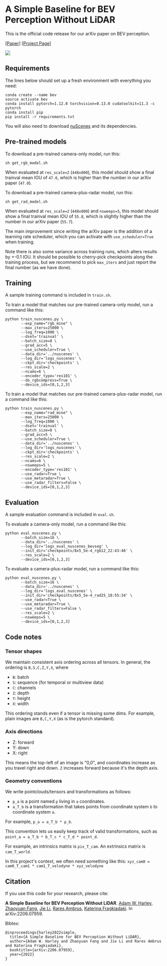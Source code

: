# A Simple Baseline for BEV Perception Without LiDAR

This is the official code release for our arXiv paper on BEV perception. 

[[Paper](https://arxiv.org/abs/2206.07959)] [[Project Page](https://simple-bev.github.io/)]

<img src='https://simple-bev.github.io/videos/output_compressed.gif'>



## Requirements

The lines below should set up a fresh environment with everything you need: 
```
conda create --name bev
source activate bev 
conda install pytorch=1.12.0 torchvision=0.13.0 cudatoolkit=11.3 -c pytorch
conda install pip
pip install -r requirements.txt
```

You will also need to download [nuScenes](https://www.nuscenes.org/) and its dependencies.


## Pre-trained models

To download a pre-trained camera-only model, run this:

```
sh get_rgb_model.sh
```
When evaluated at `res_scale=2` (`448x800`), this model should show a final trainval mean IOU of `47.6`, which is higher than the number in our arXiv paper (`47.0`). 

To download a pre-trained camera-plus-radar model, run this:

```
sh get_rad_model.sh
```
When evaluated at `res_scale=2` (`448x800`) and `nsweeps=5`, this model should show a final trainval mean IOU of `55.8`, which is slightly higher than the number in our arXiv paper (`55.7`).

The main improvement since writing the arXiv paper is the addition of a learning rate scheduler, which you can activate with `use_scheduler=True` when training.

Note there is also some variance across training runs, which alters results by +-0.1 IOU. It should be possible to cherry-pick checkpoints along the training process, but we recommend to pick `max_iters` and just report the final number (as we have done).  

## Training

A sample training command is included in `train.sh`.

To train a model that matches our pre-trained camera-only model, run a command like this:

```
python train_nuscenes.py \
       --exp_name="rgb_mine" \
       --max_iters=25000 \
       --log_freq=1000 \
       --dset='trainval' \
       --batch_size=8 \
       --grad_acc=5 \
       --use_scheduler=True \
       --data_dir='../nuscenes' \
       --log_dir='logs_nuscenes' \
       --ckpt_dir='checkpoints' \
       --res_scale=2 \
       --ncams=6 \
       --encoder_type='res101' \
       --do_rgbcompress=True \
       --device_ids=[0,1,2,3]
```


To train a model that matches our pre-trained camera-plus-radar model, run a command like this:

```
python train_nuscenes.py \
       --exp_name="rad_mine" \
       --max_iters=25000 \
       --log_freq=1000 \
       --dset='trainval' \
       --batch_size=8 \
       --grad_acc=5 \
       --use_scheduler=True \
       --data_dir='../nuscenes' \
       --log_dir='logs_nuscenes' \
       --ckpt_dir='checkpoints' \
       --res_scale=2 \
       --ncams=6 \
       --nsweeps=5 \
       --encoder_type='res101' \
       --use_radar=True \
       --use_metaradar=True \
       --use_radar_filters=False \
       --device_ids=[0,1,2,3]
```


## Evaluation

A sample evaluation command is included in `eval.sh`.

To evaluate a camera-only model, run a command like this:
```
python eval_nuscenes.py \
       --batch_size=16 \
       --data_dir='../nuscenes' \
       --log_dir='logs_eval_nuscenes_bevseg' \
       --init_dir='checkpoints/8x5_5e-4_rgb12_22:43:46' \
       --res_scale=2 \
       --device_ids=[0,1,2,3]
```

To evaluate a camera-plus-radar model, run a command like this:
```
python eval_nuscenes.py \
       --batch_size=16 \
       --data_dir='../nuscenes' \
       --log_dir='logs_eval_nuscenes' \
       --init_dir='checkpoints/8x5_5e-4_rad25_18:55:34' \
       --use_radar=True \
       --use_metaradar=True \
       --use_radar_filters=False \
       --res_scale=2 \
       --nsweeps=5 \
       --device_ids=[0,1,2,3]
```






## Code notes
### Tensor shapes

We maintain consistent axis ordering across all tensors. In general, the ordering is `B,S,C,Z,Y,X`, where

- `B`: batch
- `S`: sequence (for temporal or multiview data)
- `C`: channels
- `Z`: depth
- `Y`: height
- `X`: width

This ordering stands even if a tensor is missing some dims. For example, plain images are `B,C,Y,X` (as is the pytorch standard).

### Axis directions

- Z: forward
- Y: down
- X: right

This means the top-left of an image is "0,0", and coordinates increase as you travel right and down. `Z` increases forward because it's the depth axis.

### Geometry conventions

We write pointclouds/tensors and transformations as follows:

- `p_a` is a point named `p` living in `a` coordinates.
- `a_T_b` is a transformation that takes points from coordinate system `b` to coordinate system `a`.

For example, `p_a = a_T_b * p_b`.

This convention lets us easily keep track of valid transformations, such as
`point_a = a_T_b * b_T_c * c_T_d * point_d`.

For example, an intrinsics matrix is `pix_T_cam`. An extrinsics matrix is `cam_T_world`. 

In this project's context, we often need something like this:
`xyz_cam0 = cam0_T_cam1 * cam1_T_velodyne * xyz_velodyne`


## Citation

If you use this code for your research, please cite:

**A Simple Baseline for BEV Perception Without LiDAR**.
[Adam W. Harley](https://adamharley.com/),
[Zhaoyuan Fang](https://zfang399.github.io/),
[Jie Li](https://www.tri.global/about-us/jie-li/),
[Rares Ambrus](https://www.csc.kth.se/~raambrus/),
[Katerina Fragkiadaki](http://cs.cmu.edu/~katef/). In arXiv:2206.07959.

Bibtex:
```
@inproceedings{harley2022simple,
  title={A Simple Baseline for BEV Perception Without LiDAR},
  author={Adam W. Harley and Zhaoyuan Fang and Jie Li and Rares Ambrus and Katerina Fragkiadaki},
  booktitle={arXiv:2206.07959},
  year={2022}
}
```
